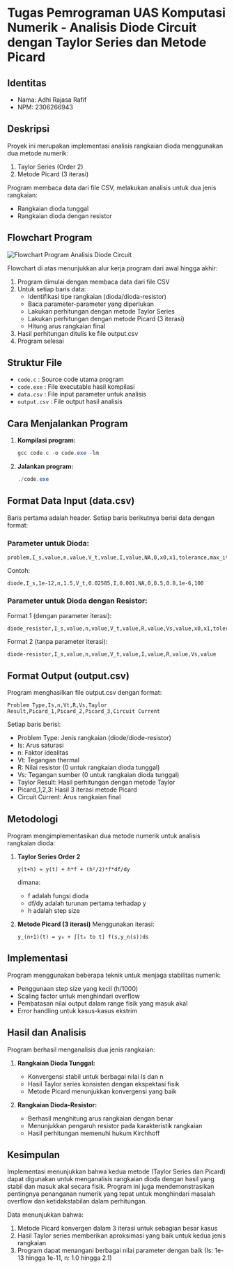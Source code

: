 # Tugas Pemrograman UAS Komputasi Numerik - Analisis Diode Circuit dengan Taylor Series dan Metode Picard

## Identitas
- Nama: Adhi Rajasa Rafif
- NPM: 2306266943

## Deskripsi
Proyek ini merupakan implementasi analisis rangkaian dioda menggunakan dua metode numerik:
1. Taylor Series (Order 2)
2. Metode Picard (3 iterasi)

Program membaca data dari file CSV, melakukan analisis untuk dua jenis rangkaian:
- Rangkaian dioda tunggal
- Rangkaian dioda dengan resistor

## Flowchart Program
![Flowchart Program Analisis Diode Circuit](https://imgur.com/9NPNlVk.png)

Flowchart di atas menunjukkan alur kerja program dari awal hingga akhir:
1. Program dimulai dengan membaca data dari file CSV
2. Untuk setiap baris data:
   - Identifikasi tipe rangkaian (dioda/dioda-resistor)
   - Baca parameter-parameter yang diperlukan
   - Lakukan perhitungan dengan metode Taylor Series
   - Lakukan perhitungan dengan metode Picard (3 iterasi)
   - Hitung arus rangkaian final
3. Hasil perhitungan ditulis ke file output.csv
4. Program selesai

## Struktur File
- `code.c` : Source code utama program
- `code.exe` : File executable hasil kompilasi
- `data.csv` : File input parameter untuk analisis
- `output.csv` : File output hasil analisis

## Cara Menjalankan Program
1. **Kompilasi program:**
   ```powershell
   gcc code.c -o code.exe -lm
   ```
2. **Jalankan program:**
   ```powershell
   ./code.exe
   ```

## Format Data Input (data.csv)
Baris pertama adalah header. Setiap baris berikutnya berisi data dengan format:

### Parameter untuk Dioda:
```
problem,I_s,value,n,value,V_t,value,I,value,NA,0,x0,x1,tolerance,max_iterations
```
Contoh:
```
diode,I_s,1e-12,n,1.5,V_t,0.02585,I,0.001,NA,0,0.5,0.8,1e-6,100
```

### Parameter untuk Dioda dengan Resistor:
Format 1 (dengan parameter iterasi):
```
diode_resistor,I_s,value,n,value,V_t,value,R,value,Vs,value,x0,x1,tolerance,max_iterations
```
Format 2 (tanpa parameter iterasi):
```
diode-resistor,I_s,value,n,value,V_t,value,I,value,R,value,Vs,value
```

## Format Output (output.csv)
Program menghasilkan file output.csv dengan format:
```
Problem Type,Is,n,Vt,R,Vs,Taylor Result,Picard_1,Picard_2,Picard_3,Circuit Current
```

Setiap baris berisi:
- Problem Type: Jenis rangkaian (diode/diode-resistor)
- Is: Arus saturasi
- n: Faktor idealitas
- Vt: Tegangan thermal
- R: Nilai resistor (0 untuk rangkaian dioda tunggal)
- Vs: Tegangan sumber (0 untuk rangkaian dioda tunggal)
- Taylor Result: Hasil perhitungan dengan metode Taylor
- Picard_1,2,3: Hasil 3 iterasi metode Picard
- Circuit Current: Arus rangkaian final

## Metodologi
Program mengimplementasikan dua metode numerik untuk analisis rangkaian dioda:

1. **Taylor Series Order 2**
   ```
   y(t+h) = y(t) + h*f + (h²/2)*f*df/dy
   ```
   dimana:
   - f adalah fungsi dioda
   - df/dy adalah turunan pertama terhadap y
   - h adalah step size

2. **Metode Picard (3 iterasi)**
   Menggunakan iterasi:
   ```
   y_(n+1)(t) = y₀ + ∫[t₀ to t] f(s,y_n(s))ds
   ```

## Implementasi
Program menggunakan beberapa teknik untuk menjaga stabilitas numerik:
- Penggunaan step size yang kecil (h/1000)
- Scaling factor untuk menghindari overflow
- Pembatasan nilai output dalam range fisik yang masuk akal
- Error handling untuk kasus-kasus ekstrim

## Hasil dan Analisis
Program berhasil menganalisis dua jenis rangkaian:

1. **Rangkaian Dioda Tunggal:**
   - Konvergensi stabil untuk berbagai nilai Is dan n
   - Hasil Taylor series konsisten dengan ekspektasi fisik
   - Metode Picard menunjukkan konvergensi yang baik

2. **Rangkaian Dioda-Resistor:**
   - Berhasil menghitung arus rangkaian dengan benar
   - Menunjukkan pengaruh resistor pada karakteristik rangkaian
   - Hasil perhitungan memenuhi hukum Kirchhoff

## Kesimpulan
Implementasi menunjukkan bahwa kedua metode (Taylor Series dan Picard) dapat digunakan untuk menganalisis rangkaian dioda dengan hasil yang stabil dan masuk akal secara fisik. Program ini juga mendemonstrasikan pentingnya penanganan numerik yang tepat untuk menghindari masalah overflow dan ketidakstabilan dalam perhitungan.

Data menunjukkan bahwa:
1. Metode Picard konvergen dalam 3 iterasi untuk sebagian besar kasus
2. Hasil Taylor series memberikan aproksimasi yang baik untuk kedua jenis rangkaian
3. Program dapat menangani berbagai nilai parameter dengan baik (Is: 1e-13 hingga 1e-11, n: 1.0 hingga 2.1)
